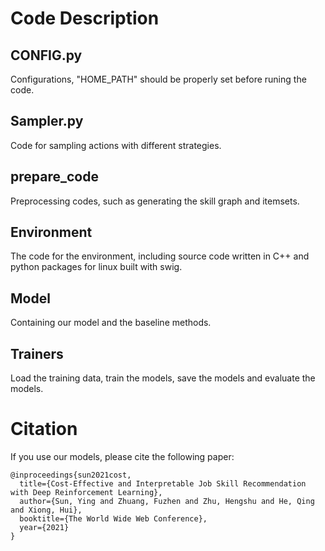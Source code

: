 # Code Description

## CONFIG.py
Configurations, "HOME_PATH" should be properly set before runing the code.

## Sampler.py
Code for sampling actions with different strategies.

## prepare_code
Preprocessing codes, such as generating the skill graph and itemsets.

## Environment
The code for the environment, including source code written in C++ and python packages for linux built with swig.

## Model
Containing our model and the baseline methods.

## Trainers
Load the training data, train the models, save the models and evaluate the models.

# Citation
If you use our models, please cite the following paper:

```
@inproceedings{sun2021cost,
  title={Cost-Effective and Interpretable Job Skill Recommendation with Deep Reinforcement Learning},
  author={Sun, Ying and Zhuang, Fuzhen and Zhu, Hengshu and He, Qing and Xiong, Hui},
  booktitle={The World Wide Web Conference},
  year={2021}
}
```
